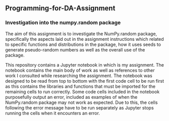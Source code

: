 ## Programming-for-DA-Assignment
### Investigation into the numpy.random package

The aim of this assignment is to investigate the NumPy.random package, specifically the aspects laid out in the assignment instructions which related to specific functions and distributions in the package, how it uses seeds to generate pseudo-random numbers as well as the overall use of the package.

This repository contains a Jupyter notebook in which is my assignment. 
The notebook contains the main body of work as well as references to other work I consulted while researching the assignment.
The notebook was designed to be read from top to bottom with the first code cell to be run first as this contains the libraries and functions that must be imported for the remaining cells to run correctly.
Some code cells included in the notebook purposefully output an error, included as examples of when the NumPy.random package may not work as expected. Due to this, the cells following the error message have to be run separately as Jupyter stops running the cells when it encounters an error.

